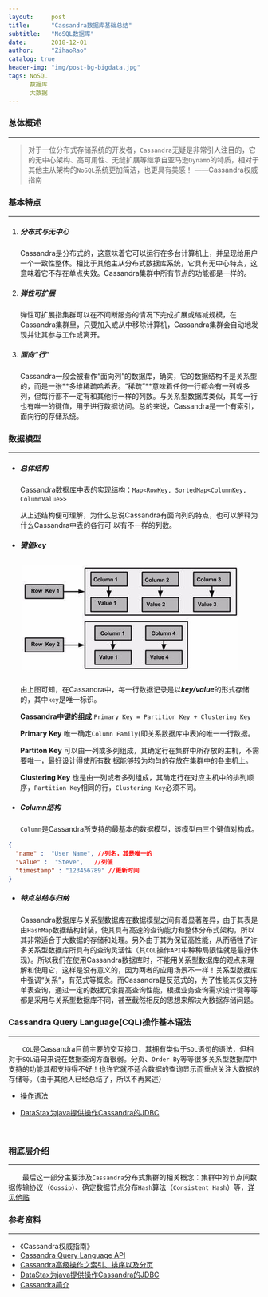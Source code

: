 ```yaml
---
layout:     post
title:      "Cassandra数据库基础总结"
subtitle:   "NoSQL数据库"
date:       2018-12-01
author:     "ZihaoRao"
catalog: true
header-img: "img/post-bg-bigdata.jpg"
tags: NoSQL
      数据库
      大数据
---
```


### 总体概述
---
> 对于一位分布式存储系统的开发者，`Cassandra`无疑是非常引人注目的，它的无中心架构、高可用性、无缝扩展等继承自亚马逊`Dynamo`的特质，相对于其他主从架构的`NoSQL`系统更加简洁，也更具有美感！    ——Cassandra权威指南



### 基本特点
---

1. ##### 分布式与无中心

   Cassandra是分布式的，这意味着它可以运行在多台计算机上，并呈现给用户一个一致性整体。相比于其他主从分布式数据库系统，它具有无中心特点，这意味着它不存在单点失效。Cassandra集群中所有节点的功能都是一样的。

2. ##### 弹性可扩展

   弹性可扩展指集群可以在不间断服务的情况下完成扩展或缩减规模，在Cassandra集群里，只要加入或从中移除计算机，Cassandra集群会自动地发现并让其参与工作或离开。

3. ##### 面向“行”

   Cassandra一般会被看作“面向列”的数据库，确实，它的数据结构不是关系型的，而是一张**多维稀疏哈希表。“稀疏”**意味着任何一行都会有一列或多列，但每行都不一定有和其他行一样的列数。与关系型数据库类似，其每一行也有唯一的键值，用于进行数据访问。总的来说，Cassandra是一个有索引，面向行的存储系统。



### 数据模型
---

- ##### 总体结构

  Cassandra数据库中表的实现结构：`Map<RowKey, SortedMap<ColumnKey, ColumnValue>>`

  从上述结构便可理解，为什么总说Cassandra有面向列的特点，也可以解释为什么Cassandra中表的各行可  以有不一样的列数。

- ##### 键值key

  ![key](/img/in-post/content/key.png)

  由上图可知，在Cassandra中，每一行数据记录是以***key/value***的形式存储的，其中`key`是唯一标识。

  **Cassandra中键的组成**
  `Primary Key = Partition Key + Clustering Key`

  **Primary Key**
  唯一确定`Column Family`(即关系数据库中表)的唯一一行数据。

  **Partiton Key**
  可以由一列或多列组成，其确定行在集群中所存放的主机，不需要唯一，最好设计得使所有数  据能够较为均匀的存放在集群中的各主机上。

  **Clustering Key**
  也是由一列或者多列组成，其确定行在对应主机中的排列顺序，`Partition Key`相同的行，`Clustering Key`必须不同。



- #####  Column结构

  `Column`是Cassandra所支持的最基本的数据模型，该模型由三个键值对构成。
```json
{
  "name" :  "User Name", //列名，其是唯一的
  "value" :  "Steve",   //列值
  "timestamp" : "123456789" //更新时间
}
```



- ##### 特点总结与归纳

  Cassandra数据库与关系型数据库在数据模型之间有着显著差异，由于其表是由`HashMap`数据结构封装，使其具有高速的查询能力和整体分布式架构，所以其非常适合于大数据的存储和处理。另外由于其为保证高性能，从而牺牲了许多关系型数据库所具有的查询灵活性（其`CQL`操作`API`中种种局限性就是最好体现）。所以我们在使用Cassandra数据库时，不能用关系型数据库的观点来理解和使用它，这样是没有意义的，因为两者的应用场景不一样！关系型数据库中强调“关系”，有范式等概念。而Cassandra是反范式的，为了性能其仅支持单表查询，通过一定的数据冗余提高查询性能，根据业务查询需求设计键等等都是采用与关系型数据库不同，甚至截然相反的思想来解决大数据存储问题。



### Cassandra Query Language(CQL)操作基本语法
---
&emsp;&emsp;`CQL`是Cassandra目前主要的交互接口，其拥有类似于`SQL`语句的语法，但相对于`SQL`语句来说在数据查询方面很弱。分页、`Order By`等等很多关系型数据库中支持的功能其都支持得不好！也许它就不适合数据的查询显示而重点关注大数据的存储等。（由于其他人已经总结了，所以不再累述）

- [操作语法](https://www.cnblogs.com/youzhibing/p/6617986.html)

- [DataStax为java提供操作Cassandra的JDBC](https://www.cnblogs.com/youzhibing/p/6607082.html)

  ​

### 稍底层介绍
---
&emsp;&emsp;最后这一部分主要涉及`Cassandra`分布式集群的相关概念：集群中的节点间数据传输协议（`Gossip`）、确定数据节点分布`Hash`算法（`Consistent Hash`）等，[详见他贴](https://www.cnblogs.com/loveis715/p/5299495.html)



### 参考资料
---
- 《Cassandra权威指南》
- [Cassandra Query Language API](http://cassandra.apache.org/doc/latest/cql/index.html)
- [Cassandra高级操作之索引、排序以及分页](https://www.cnblogs.com/youzhibing/p/6617986.html)
- [DataStax为java提供操作Cassandra的JDBC](https://www.cnblogs.com/youzhibing/p/6607082.html)
- [Cassandra简介](https://www.cnblogs.com/loveis715/p/5299495.html)